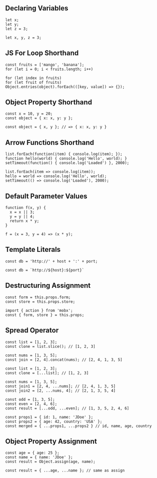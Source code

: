 ## Declaring Variables

```
let x;
let y;
let z = 3;
```
```
let x, y, z = 3;
```

## JS For Loop Shorthand

```
const fruits = ['mango', 'banana'];
for (let i = 0; i < fruits.length; i++)
```
```
for (let index in fruits)
for (let fruit of fruits)
Object.entries(object).forEach(([key, value]) => {});
```

## Object Property Shorthand

```
const x = 10, y = 20;
const object = { x: x, y: y };
```
```
const object = { x, y }; // => { x: x, y: y }
```

## Arrow Functions Shorthand

```
list.forEach(function(item) { console.log(item); });
function hello(world) { console.log('Hello', world); }
setTimeout(function() { console.log('Loaded') }, 2000);
```
```
list.forEach(item => console.log(item));
hello = world => console.log('Hello', world);
setTimeout(() => console.log('Loaded'), 2000);
```

## Default Parameter Values

```
function f(x, y) {
  x = x || 3;
  y = y || 4;
  return x * y;
}
```
```
f = (x = 3, y = 4) => (x * y);
```

## Template Literals

```
const db = 'http://' + host + ':' + port;
```
```
const db = `http://${host}:${port}`
```

## Destructuring Assignment

```
const form = this.props.form;
const store = this.props.store;
```
```
import { action } from 'mobx';
const { form, store } = this.props;
```

## Spread Operator

```
const list = [1, 2, 3];
const clone = list.slice(); // [1, 2, 3]

const nums = [1, 3, 5];
const join = [2, 4].concat(nums); // [2, 4, 1, 3, 5]
```
```
const list = [1, 2, 3];
const clone = [...list]; // [1, 2, 3]

const nums = [1, 3, 5];
const join1 = [2, 4, ...nums]; // [2, 4, 1, 3, 5]
const join2 = [2, ...nums, 4]; // [2, 1, 3, 5, 4]

const odd = [1, 3, 5];
const even = [2, 4, 6];
const result = [...odd, ...even]; // [1, 3, 5, 2, 4, 6]

const props1 = { id: 1, name: 'JDoe' };
const props2 = { age: 42, country: 'USA' };
const merged = { ...props1, ...props2 } // id, name, age, country
```

## Object Property Assignment

```
const age = { age: 25 };
const name = { name: 'JDoe' };
const result = Object.assign(age, name);
```
```
const result = { ...age, ...name }; // same as assign
```
